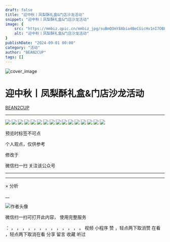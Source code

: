 ```yaml
---
draft: false
title: "迎中秋丨凤梨酥礼盒&门店沙龙活动"
snippet: "迎中秋丨凤梨酥礼盒&门店沙龙活动"
image: {
    src: "https://mmbiz.qpic.cn/mmbiz_jpg/suBmQOmY8Abia4BeCGicHv1nI7OBPrvjt9andia87WAibLv1cPYxv9IvedZG7BuicH0Z9ia7ia1cibdYjaicm5aVdxicZfPw/0?wx_fmt=jpeg",
    alt: "迎中秋丨凤梨酥礼盒&门店沙龙活动"
}
publishDate: "2024-09-01 00:00"
category: "活动"
author: "BEAN2CUP"
tags: []
---
```


![cover_image](https://mmbiz.qpic.cn/mmbiz_jpg/suBmQOmY8Abia4BeCGicHv1nI7OBPrvjt9andia87WAibLv1cPYxv9IvedZG7BuicH0Z9ia7ia1cibdYjaicm5aVdxicZfPw/0?wx_fmt=jpeg)

#  迎中秋丨凤梨酥礼盒&门店沙龙活动

[ BEAN2CUP ](javascript:void\(0\);)

__ _ _ _ _

![](https://mmbiz.qpic.cn/mmbiz_jpg/suBmQOmY8AbSdteia6fsIOSzUsiaxqcO4M8T8Vgbuw9gbcMJDYHzBSQyJluvEeWUTLSWEibY77icCKf8kO4yFghcNg/640?wx_fmt=jpeg&from=appmsg)
![](https://mmbiz.qpic.cn/mmbiz_jpg/suBmQOmY8AbSdteia6fsIOSzUsiaxqcO4MRlJ7qBoQFGk0kB8735pPZ2xXiaAic5kibLRVMuj7LJHr5oSuiaC5FFAr4Q/640?wx_fmt=jpeg&from=appmsg)
![](https://mmbiz.qpic.cn/mmbiz_jpg/suBmQOmY8AbSdteia6fsIOSzUsiaxqcO4M2QlF5vbpHZc7H88vyWwmZvic7pXWofIejmD5SV4Zl5SW5SkgdhZ4xUA/640?wx_fmt=jpeg&from=appmsg)
![](https://mmbiz.qpic.cn/mmbiz_jpg/suBmQOmY8AbSdteia6fsIOSzUsiaxqcO4MEQiatGuS3cNs3IjKukiaf5ica2mTKeZe0ibyqR90pmQ2ibFojLBO0VYHgZw/640?wx_fmt=jpeg&from=appmsg)
![](https://mmbiz.qpic.cn/mmbiz_jpg/suBmQOmY8AbSdteia6fsIOSzUsiaxqcO4MaJt4x6on4zhibZZLvzoe4O36iacjxxxyTjE3quQHTUn7gnAzAJvysh1Q/640?wx_fmt=jpeg&from=appmsg)
![](https://mmbiz.qpic.cn/mmbiz_jpg/suBmQOmY8AbSdteia6fsIOSzUsiaxqcO4M9A1ldsdsv0hR0UoMJG2icD0JaicazVlrK61nGcO4Y6gvxyhZeDQKfrHQ/640?wx_fmt=jpeg&from=appmsg)
![](https://mmbiz.qpic.cn/mmbiz_jpg/suBmQOmY8AbSdteia6fsIOSzUsiaxqcO4MrG42nSKRahSRVh7uCjlUU1ic4EjpMDicicNRLibqF6GdtSJSleGN5PSZQw/640?wx_fmt=jpeg&from=appmsg)
![](https://mmbiz.qpic.cn/mmbiz_jpg/suBmQOmY8AbSdteia6fsIOSzUsiaxqcO4M8rgZRG90Hff4jaJaVdpepNcKjNr069RibDPaZrfK28jB5MN34U89AMw/640?wx_fmt=jpeg&from=appmsg)
![](https://mmbiz.qpic.cn/mmbiz_jpg/suBmQOmY8AbSdteia6fsIOSzUsiaxqcO4MydmQnY9CZeic0Wicz2ibLVxYV58BUpKXOqWemrExaPL8nsjVPOAAGCXGA/640?wx_fmt=jpeg&from=appmsg)
![](https://mmbiz.qpic.cn/mmbiz_jpg/suBmQOmY8AbSdteia6fsIOSzUsiaxqcO4MgTcAicKOicqXpiaNBZ4KyC1fQV8oFODmXicyue5FoO7Ywdk3atxvP4hXVA/640?wx_fmt=jpeg&from=appmsg)
![](https://mmbiz.qpic.cn/mmbiz_jpg/suBmQOmY8AbSdteia6fsIOSzUsiaxqcO4M9u0hbkXxSicia0TAFqx4JKSr1Afib0L1k4riaqPZgKBgMVk6Vv67rtsUiaA/640?wx_fmt=jpeg&from=appmsg)
![](https://mmbiz.qpic.cn/mmbiz_jpg/suBmQOmY8AbSdteia6fsIOSzUsiaxqcO4Ma7dXwibrMv0WBormpibia8FbXkRGElA5YHg2jt1SP3H8SE0viaicTaDQgRA/640?wx_fmt=jpeg&from=appmsg)
![](https://mmbiz.qpic.cn/mmbiz_jpg/suBmQOmY8AZx2DA9qlJN3IcIqosDhD95TWrByooiaEPxNYNI76ueJNHeywYuqNcAT4N7e9NE41DjGwDns3IJmYg/640?wx_fmt=jpeg&from=appmsg)
![](https://mmbiz.qpic.cn/mmbiz_jpg/suBmQOmY8AbSdteia6fsIOSzUsiaxqcO4MgzDqibtXy5GIHic57G1zmqfwU7ROr8UBxAx6k5Z3n7ZUme9ia3JXQUrrQ/640?wx_fmt=jpeg&from=appmsg)
![](https://mmbiz.qpic.cn/mmbiz_jpg/suBmQOmY8AbSdteia6fsIOSzUsiaxqcO4MaOHwOcehaBtAKTS8TQy4NSoib21Y0dRwFfuvGcrJOmWoO8cUx5rqUtQ/640?wx_fmt=jpeg&from=appmsg)
![](https://mmbiz.qpic.cn/mmbiz_jpg/suBmQOmY8AbSdteia6fsIOSzUsiaxqcO4Mzc80oaVob5YOhDxZcywzUAhbKHMic6jU9PN0ErPAcEQ2zq82Uqgia6rw/640?wx_fmt=jpeg&from=appmsg)

预览时标签不可点

个人观点，仅供参考

修改于

微信扫一扫
关注该公众号





****



****



×  分析

__

![作者头像](http://mmbiz.qpic.cn/mmbiz_png/suBmQOmY8AbXbPr4CAl9jiaLNibbdqLbGx5LRVt8vR1tZicY5LAvN86YgdaeYqSSnlWGticFJSdkayhl6MTYMGE0dw/0?wx_fmt=png)

微信扫一扫可打开此内容，
使用完整服务

：  ，  ，  ，  ，  ，  ，  ，  ，  ，  ，  ，  ，  。  视频  小程序  赞  ，轻点两下取消赞  在看  ，轻点两下取消在看
分享  留言  收藏  听过

